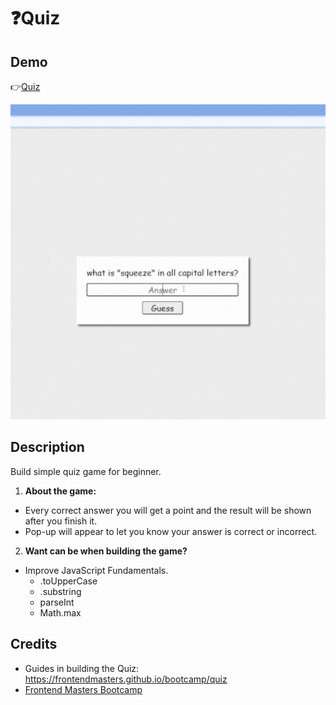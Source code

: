 # ❓Quiz
## Demo
👉[Quiz](https://mitzelldone.github.io/Quiz/index.html)

![Demo](./quiz.gif)
## Description
Build simple quiz game for beginner.
1. **About the game:** 
 - Every correct answer you will get a point and the result will be shown after you finish it.
 - Pop-up will appear to let you know your answer is correct or incorrect.

2. **Want can be when building the game?**
 - Improve JavaScript Fundamentals.
   - .toUpperCase
   - .substring
   -  parseInt
   -  Math.max
  
## Credits
- Guides in building the Quiz: https://frontendmasters.github.io/bootcamp/quiz
- [Frontend Masters Bootcamp](https://frontendmasters.com/bootcamp/)

